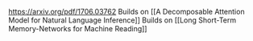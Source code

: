 https://arxiv.org/pdf/1706.03762
Builds on [[A Decomposable Attention Model for Natural Language Inference]]
Builds on [[Long Short-Term Memory-Networks for Machine Reading]]